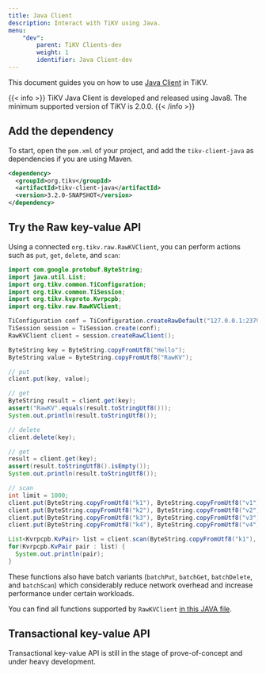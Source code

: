 ```yaml
---
title: Java Client
description: Interact with TiKV using Java.
menu:
    "dev":
        parent: TiKV Clients-dev
        weight: 1
        identifier: Java Client-dev
---
```


This document guides you on how to use [Java Client](https://github.com/tikv/client-java) in TiKV.

{{< info >}}
TiKV Java Client is developed and released using Java8. The minimum supported version of TiKV is 2.0.0.
{{< /info >}}

## Add the dependency

To start, open the `pom.xml` of your project, and add the `tikv-client-java` as dependencies if you are using Maven.

```xml
<dependency>
  <groupId>org.tikv</groupId>
  <artifactId>tikv-client-java</artifactId>
  <version>3.2.0-SNAPSHOT</version>
</dependency>
```

## Try the Raw key-value API

Using a connected `org.tikv.raw.RawKVClient`, you can perform actions such as `put`, `get`, `delete`, and `scan`:

```java
import com.google.protobuf.ByteString;
import java.util.List;
import org.tikv.common.TiConfiguration;
import org.tikv.common.TiSession;
import org.tikv.kvproto.Kvrpcpb;
import org.tikv.raw.RawKVClient;

TiConfiguration conf = TiConfiguration.createRawDefault("127.0.0.1:2379");
TiSession session = TiSession.create(conf);
RawKVClient client = session.createRawClient();

ByteString key = ByteString.copyFromUtf8("Hello");
ByteString value = ByteString.copyFromUtf8("RawKV");

// put
client.put(key, value);

// get
ByteString result = client.get(key);
assert("RawKV".equals(result.toStringUtf8()));
System.out.println(result.toStringUtf8());

// delete
client.delete(key);

// get
result = client.get(key);
assert(result.toStringUtf8().isEmpty());
System.out.println(result.toStringUtf8());

// scan
int limit = 1000;
client.put(ByteString.copyFromUtf8("k1"), ByteString.copyFromUtf8("v1"));
client.put(ByteString.copyFromUtf8("k2"), ByteString.copyFromUtf8("v2"));
client.put(ByteString.copyFromUtf8("k3"), ByteString.copyFromUtf8("v3"));
client.put(ByteString.copyFromUtf8("k4"), ByteString.copyFromUtf8("v4"));

List<Kvrpcpb.KvPair> list = client.scan(ByteString.copyFromUtf8("k1"), ByteString.copyFromUtf8("k5"), limit);
for(Kvrpcpb.KvPair pair : list) {
  System.out.println(pair);
}
```

These functions also have batch variants (`batchPut`, `batchGet`, `batchDelete`, and `batchScan`) which considerably reduce network overhead and increase performance under certain workloads.

You can find all functions supported by `RawKVClient` [in this JAVA file](https://github.com/tikv/client-java/blob/master/src/main/java/org/tikv/raw/RawKVClient.java).

## Transactional key-value API

Transactional key-value API is still in the stage of prove-of-concept and under heavy development.
